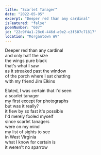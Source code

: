 ```yaml
---
title: "Scarlet Tanager"
date: "2022-05-05"
excerpt: "Deeper red than any cardinal"
isFeatured: "false"
poemNumber: "607"
id: "22c9f4a1-28c6-446d-a0e2-c3f507c71817"
location: "Morgantown WV"
---
```


Deeper red than any cardinal  
and only half the size  
the wings pure black  
that's what I saw  
as it streaked past the window  
of the porch where I sat chatting  
with my friend Jim Elkins

Elated, I was certain that I'd seen  
a scarlet tanager  
my first except for photographs  
but was it really?  
it flew by so fast it's possible  
I'd merely fooled myself  
since scarlet tanagers  
were on my mind  
my list of sights to see  
in West Virginia  
what I know for certain is  
it weren't no sparrow
